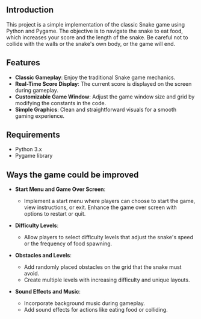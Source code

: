 ## Introduction

This project is a simple implementation of the classic Snake game using Python and Pygame. The objective is to navigate the snake to eat food, which increases your score and the length of the snake. Be careful not to collide with the walls or the snake's own body, or the game will end.

## Features

- **Classic Gameplay**: Enjoy the traditional Snake game mechanics.
- **Real-Time Score Display**: The current score is displayed on the screen during gameplay.
- **Customizable Game Window**: Adjust the game window size and grid by modifying the constants in the code.
- **Simple Graphics**: Clean and straightforward visuals for a smooth gaming experience.

## Requirements

- Python 3.x
- Pygame library

## Ways the game could be improved
- **Start Menu and Game Over Screen**:
  - Implement a start menu where players can choose to start the game, view instructions, or exit. Enhance the game over screen with options to restart or quit.

- **Difficulty Levels**:
  - Allow players to select difficulty levels that adjust the snake's speed or the frequency of food spawning.

- **Obstacles and Levels**:
  - Add randomly placed obstacles on the grid that the snake must avoid.
  - Create multiple levels with increasing difficulty and unique layouts.

- **Sound Effects and Music**:
  - Incorporate background music during gameplay.
  - Add sound effects for actions like eating food or colliding.
